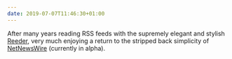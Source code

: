 ```yaml
---
date: 2019-07-07T11:46:30+01:00
---
```


After many years reading RSS feeds with the supremely elegant and stylish [Reeder](https://reederapp.com), very much enjoying a return to the stripped back simplicity of [NetNewsWire](https://ranchero.com/netnewswire/) (currently in alpha).
